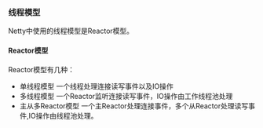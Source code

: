 ### 线程模型
Netty中使用的线程模型是Reactor模型。

#### Reactor模型
Reactor模型有几种：
- 单线程模型
  一个线程处理连接读写事件以及IO操作
- 多线程模型
  一个Reactor监听连接读写事件，IO操作由工作线程池处理
- 主从多Reactor模型
  一个主Reactor处理连接事件，多个从Reactor处理读写事件,IO操作由线程池处理。
  

